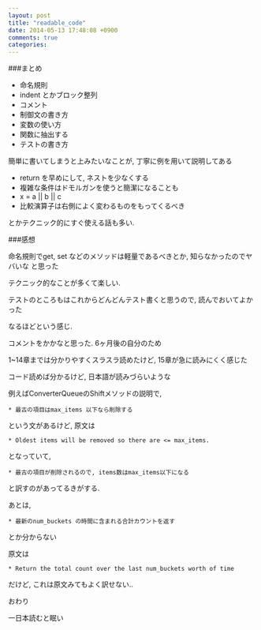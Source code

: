 ```yaml
---
layout: post
title: "readable_code"
date: 2014-05-13 17:48:08 +0900
comments: true
categories: 
---
```


###まとめ

 * 命名規則
 * indent とかブロック整列
 * コメント
 * 制御文の書き方
 * 変数の使い方
 * 関数に抽出する
 * テストの書き方

簡単に書いてしまうと上みたいなことが, 丁寧に例を用いて説明してある

 * return を早めにして, ネストを少なくする
 * 複雑な条件はドモルガンを使うと簡潔になることも
 * x = a || b || c
 * 比較演算子は右側によく変わるものをもってくるべき

とかテクニック的にすぐ使える話も多い.


###感想

命名規則でget, set などのメソッドは軽量であるべきとか, 知らなかったのでヤバいな
と思った

テクニック的なことが多くて楽しい.

テストのところもはこれからどんどんテスト書くと思うので, 読んでおいてよかった

なるほどという感じ.

コメントをかかなと思った. 6ヶ月後の自分のため

1~14章までは分かりやすくスラスラ読めたけど, 15章が急に読みにくく感じた

コード読めば分かるけど, 日本語が読みづらいような 

例えばConverterQueueのShiftメソッドの説明で,

    * 最古の項目はmax_items 以下なら削除する

という文があるけど, 原文は

    * Oldest items will be removed so there are <= max_items.

となっていて, 
  
    * 最古の項目が削除されるので, items数はmax_items以下になる

と訳すのがあってるきがする.

あとは, 

    * 最新のnum_buckets の時間に含まれる合計カウントを返す 

とか分からない

原文は

    * Return the total count over the last num_buckets worth of time

だけど, これは原文みてもよく訳せない.. 

おわり

一日本読むと眠い


